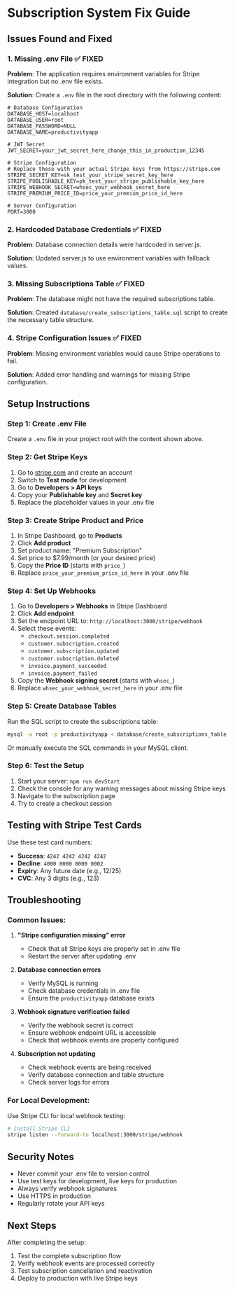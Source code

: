 # Subscription System Fix Guide

## Issues Found and Fixed

### 1. Missing .env File ✅ FIXED
**Problem**: The application requires environment variables for Stripe integration but no .env file exists.

**Solution**: Create a `.env` file in the root directory with the following content:

```env
# Database Configuration
DATABASE_HOST=localhost
DATABASE_USER=root
DATABASE_PASSWORD=NULL
DATABASE_NAME=productivityapp

# JWT Secret
JWT_SECRET=your_jwt_secret_here_change_this_in_production_12345

# Stripe Configuration
# Replace these with your actual Stripe keys from https://stripe.com
STRIPE_SECRET_KEY=sk_test_your_stripe_secret_key_here
STRIPE_PUBLISHABLE_KEY=pk_test_your_stripe_publishable_key_here
STRIPE_WEBHOOK_SECRET=whsec_your_webhook_secret_here
STRIPE_PREMIUM_PRICE_ID=price_your_premium_price_id_here

# Server Configuration
PORT=3000
```

### 2. Hardcoded Database Credentials ✅ FIXED
**Problem**: Database connection details were hardcoded in server.js.

**Solution**: Updated server.js to use environment variables with fallback values.

### 3. Missing Subscriptions Table ✅ FIXED
**Problem**: The database might not have the required subscriptions table.

**Solution**: Created `database/create_subscriptions_table.sql` script to create the necessary table structure.

### 4. Stripe Configuration Issues ✅ FIXED
**Problem**: Missing environment variables would cause Stripe operations to fail.

**Solution**: Added error handling and warnings for missing Stripe configuration.

## Setup Instructions

### Step 1: Create .env File
Create a `.env` file in your project root with the content shown above.

### Step 2: Get Stripe Keys
1. Go to [stripe.com](https://stripe.com) and create an account
2. Switch to **Test mode** for development
3. Go to **Developers > API keys**
4. Copy your **Publishable key** and **Secret key**
5. Replace the placeholder values in your .env file

### Step 3: Create Stripe Product and Price
1. In Stripe Dashboard, go to **Products**
2. Click **Add product**
3. Set product name: "Premium Subscription"
4. Set price to $7.99/month (or your desired price)
5. Copy the **Price ID** (starts with `price_`)
6. Replace `price_your_premium_price_id_here` in your .env file

### Step 4: Set Up Webhooks
1. Go to **Developers > Webhooks** in Stripe Dashboard
2. Click **Add endpoint**
3. Set the endpoint URL to: `http://localhost:3000/stripe/webhook`
4. Select these events:
   - `checkout.session.completed`
   - `customer.subscription.created`
   - `customer.subscription.updated`
   - `customer.subscription.deleted`
   - `invoice.payment_succeeded`
   - `invoice.payment_failed`
5. Copy the **Webhook signing secret** (starts with `whsec_`)
6. Replace `whsec_your_webhook_secret_here` in your .env file

### Step 5: Create Database Tables
Run the SQL script to create the subscriptions table:

```bash
mysql -u root -p productivityapp < database/create_subscriptions_table.sql
```

Or manually execute the SQL commands in your MySQL client.

### Step 6: Test the Setup
1. Start your server: `npm run devStart`
2. Check the console for any warning messages about missing Stripe keys
3. Navigate to the subscription page
4. Try to create a checkout session

## Testing with Stripe Test Cards

Use these test card numbers:
- **Success**: `4242 4242 4242 4242`
- **Decline**: `4000 0000 0000 0002`
- **Expiry**: Any future date (e.g., 12/25)
- **CVC**: Any 3 digits (e.g., 123)

## Troubleshooting

### Common Issues:

1. **"Stripe configuration missing" error**
   - Check that all Stripe keys are properly set in .env file
   - Restart the server after updating .env

2. **Database connection errors**
   - Verify MySQL is running
   - Check database credentials in .env file
   - Ensure the `productivityapp` database exists

3. **Webhook signature verification failed**
   - Verify the webhook secret is correct
   - Ensure webhook endpoint URL is accessible
   - Check that webhook events are properly configured

4. **Subscription not updating**
   - Check webhook events are being received
   - Verify database connection and table structure
   - Check server logs for errors

### For Local Development:
Use Stripe CLI for local webhook testing:
```bash
# Install Stripe CLI
stripe listen --forward-to localhost:3000/stripe/webhook
```

## Security Notes

- Never commit your .env file to version control
- Use test keys for development, live keys for production
- Always verify webhook signatures
- Use HTTPS in production
- Regularly rotate your API keys

## Next Steps

After completing the setup:
1. Test the complete subscription flow
2. Verify webhook events are processed correctly
3. Test subscription cancellation and reactivation
4. Deploy to production with live Stripe keys

